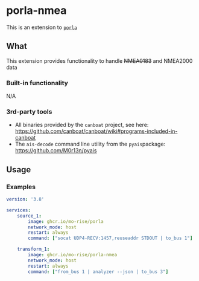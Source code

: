 # porla-nmea
This is an extension to [`porla`](https://github.com/MO-RISE/porla)

## What

This extension provides functionality to handle ~~NMEA0183~~ and NMEA2000 data

### Built-in functionality

N/A

### 3rd-party tools

* All binaries provided by the `canboat` project, see here: https://github.com/canboat/canboat/wiki#programs-included-in-canboat
* The `ais-decode` command line utility from the `pyais`package: https://github.com/M0r13n/pyais

## Usage

### Examples

```yaml
version: '3.8'

services:
    source_1:
        image: ghcr.io/mo-rise/porla
        network_mode: host
        restart: always
        command: ["socat UDP4-RECV:1457,reuseaddr STDOUT | to_bus 1"]

    transform_1:
        image: ghcr.io/mo-rise/porla-nmea
        network_mode: host
        restart: always
        command: ["from_bus 1 | analyzer --json | to_bus 3"]
```

